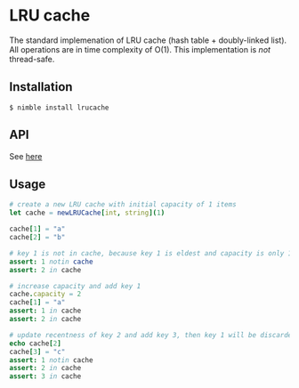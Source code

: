 # LRU cache

The standard implemenation of LRU cache (hash table + doubly-linked list). 
All operations are in time complexity of O(1).
This implementation is *not* thread-safe.

## Installation

```
$ nimble install lrucache
```

## API

See [here](https://jackhftang.github.io/lrucache/)

## Usage

```nim
# create a new LRU cache with initial capacity of 1 items
let cache = newLRUCache[int, string](1) 

cache[1] = "a"
cache[2] = "b"

# key 1 is not in cache, because key 1 is eldest and capacity is only 1
assert: 1 notin cache 
assert: 2 in cache

# increase capacity and add key 1 
cache.capacity = 2 
cache[1] = "a"
assert: 1 in cache
assert: 2 in cache

# update recentness of key 2 and add key 3, then key 1 will be discarded.
echo cache[2]
cache[3] = "c"
assert: 1 notin cache
assert: 2 in cache
assert: 3 in cache
```
